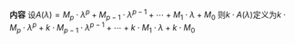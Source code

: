 **内容**
设$A(\lambda)=M_p\cdot\lambda^p+M_{p-1}\cdot\lambda^{p-1}+\cdots+M_1\cdot\lambda+M_0$
则$k\cdot A(\lambda)$定义为$k\cdot M_p\cdot\lambda^p+k\cdot M_{p-1}\cdot\lambda^{p-1}+\cdots+k\cdot M_1\cdot\lambda+k\cdot M_0$
